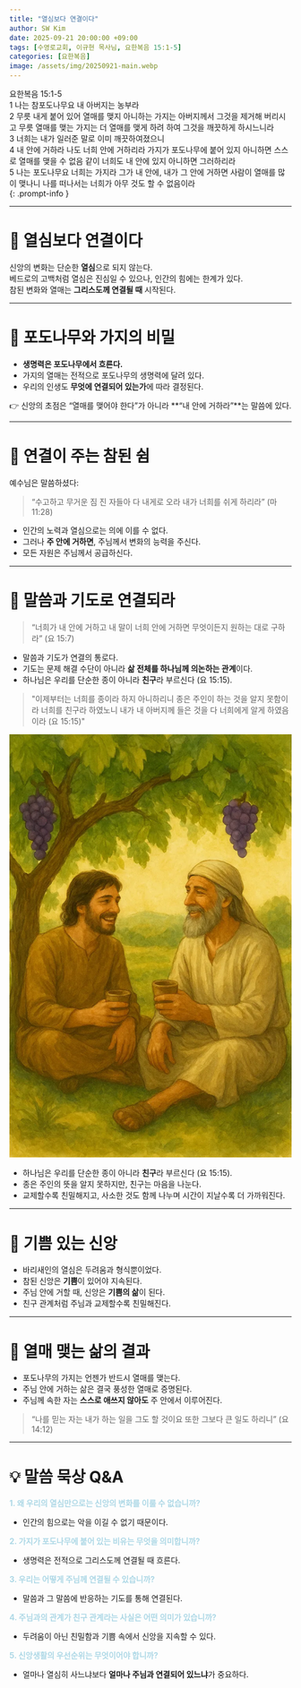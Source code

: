 ```yaml
---
title: "열심보다 연결이다"
author: SW Kim
date: 2025-09-21 20:00:00 +09:00
tags: [수영로교회, 이규현 목사님, 요한복음 15:1-5]
categories: [요한복음]
image: /assets/img/20250921-main.webp
---
```


>
요한복음 15:1-5  
1 나는 참포도나무요 내 아버지는 농부라  
2 무릇 내게 붙어 있어 열매를 맺지 아니하는 가지는 아버지께서 그것을 제거해 버리시고 무릇 열매를 맺는 가지는 더 열매를 맺게 하려 하여 그것을 깨끗하게 하시느니라  
3 너희는 내가 일러준 말로 이미 깨끗하여졌으니  
4 내 안에 거하라 나도 너희 안에 거하리라 가지가 포도나무에 붙어 있지 아니하면 스스로 열매를 맺을 수 없음 같이 너희도 내 안에 있지 아니하면 그러하리라  
5 나는 포도나무요 너희는 가지라 그가 내 안에, 내가 그 안에 거하면 사람이 열매를 많이 맺나니 나를 떠나서는 너희가 아무 것도 할 수 없음이라  
{: .prompt-info }

---

# 📖 열심보다 연결이다

신앙의 변화는 단순한 **열심**으로 되지 않는다.  
베드로의 고백처럼 열심은 진심일 수 있으나, 인간의 힘에는 한계가 있다.  
참된 변화와 열매는 **그리스도께 연결될 때** 시작된다.

---

# 📖 포도나무와 가지의 비밀

- **생명력은 포도나무에서 흐른다.**  
- 가지의 열매는 전적으로 포도나무의 생명력에 달려 있다.  
- 우리의 인생도 **무엇에 연결되어 있는가**에 따라 결정된다.  

👉 신앙의 초점은 “열매를 맺어야 한다”가 아니라 **“내 안에 거하라”**는 말씀에 있다.  

---

# 📖 연결이 주는 참된 쉼

예수님은 말씀하셨다:  

> “수고하고 무거운 짐 진 자들아 다 내게로 오라 내가 너희를 쉬게 하리라” (마 11:28)  

- 인간의 노력과 열심으로는 의에 이를 수 없다.  
- 그러나 **주 안에 거하면**, 주님께서 변화의 능력을 주신다.  
- 모든 자원은 주님께서 공급하신다.  

---

# 📖 말씀과 기도로 연결되라

> “너희가 내 안에 거하고 내 말이 너희 안에 거하면 무엇이든지 원하는 대로 구하라” (요 15:7)  

- 말씀과 기도가 연결의 통로다.  
- 기도는 문제 해결 수단이 아니라 **삶 전체를 하나님께 의논하는 관계**이다.  
- 하나님은 우리를 단순한 종이 아니라 **친구**라 부르신다 (요 15:15).  

> "이제부터는 너희를 종이라 하지 아니하리니 종은 주인이 하는 것을 알지 못함이라 너희를 친구라 하였노니 내가 내 아버지께 들은 것을 다 너희에게 알게 하였음이라 (요 15:15)"

![예수님과 친구](/assets/img/20250921-01-720.webp)

- 하나님은 우리를 단순한 종이 아니라 **친구**라 부르신다 (요 15:15).  
- 종은 주인의 뜻을 알지 못하지만, 친구는 마음을 나눈다.  
- 교제할수록 친밀해지고, 사소한 것도 함께 나누며 시간이 지날수록 더 가까워진다.  

---

# 📖 기쁨 있는 신앙

- 바리새인의 열심은 두려움과 형식뿐이었다.  
- 참된 신앙은 **기쁨**이 있어야 지속된다.  
- 주님 안에 거할 때, 신앙은 **기쁨의 삶**이 된다.  
- 친구 관계처럼 주님과 교제할수록 친밀해진다.  

---

# 📖 열매 맺는 삶의 결과

- 포도나무의 가지는 언젠가 반드시 열매를 맺는다.  
- 주님 안에 거하는 삶은 결국 풍성한 열매로 증명된다.  
- 주님께 속한 자는 **스스로 애쓰지 않아도** 주 안에서 이루어진다.  

> “나를 믿는 자는 내가 하는 일을 그도 할 것이요 또한 그보다 큰 일도 하리니” (요 14:12)  

---

# 💡 말씀 묵상 Q&A

**<span style="color:lightblue">1. 왜 우리의 열심만으로는 신앙의 변화를 이룰 수 없습니까?</span>**  
- 인간의 힘으로는 악을 이길 수 없기 때문이다.  

**<span style="color:lightblue">2. 가지가 포도나무에 붙어 있는 비유는 무엇을 의미합니까?</span>**  
- 생명력은 전적으로 그리스도께 연결될 때 흐른다.  

**<span style="color:lightblue">3. 우리는 어떻게 주님께 연결될 수 있습니까?</span>**  
- 말씀과 그 말씀에 반응하는 기도를 통해 연결된다.  

**<span style="color:lightblue">4. 주님과의 관계가 친구 관계라는 사실은 어떤 의미가 있습니까?</span>**  
- 두려움이 아닌 친밀함과 기쁨 속에서 신앙을 지속할 수 있다.  

**<span style="color:lightblue">5. 신앙생활의 우선순위는 무엇이어야 합니까?</span>**  
- 얼마나 열심히 사느냐보다 **얼마나 주님과 연결되어 있느냐**가 중요하다.  